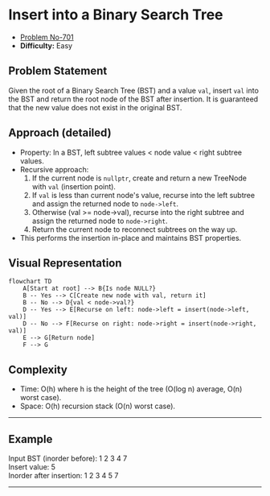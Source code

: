 # Insert into a Binary Search Tree

- [Problem No-701](https://leetcode.com/problems/insert-into-a-binary-search-tree/)
- **Difficulty:** Easy

## Problem Statement

Given the root of a Binary Search Tree (BST) and a value `val`, insert `val` into the BST and return the root node of the BST after insertion. It is guaranteed that the new value does not exist in the original BST.

## Approach (detailed)

- Property: In a BST, left subtree values < node value < right subtree values.
- Recursive approach:
  1. If the current node is `nullptr`, create and return a new TreeNode with `val` (insertion point).
  2. If `val` is less than current node's value, recurse into the left subtree and assign the returned node to `node->left`.
  3. Otherwise (val >= node->val), recurse into the right subtree and assign the returned node to `node->right`.
  4. Return the current node to reconnect subtrees on the way up.
- This performs the insertion in-place and maintains BST properties.

## Visual Representation

```mermaid
flowchart TD
    A[Start at root] --> B{Is node NULL?}
    B -- Yes --> C[Create new node with val, return it]
    B -- No --> D{val < node->val?}
    D -- Yes --> E[Recurse on left: node->left = insert(node->left, val)]
    D -- No --> F[Recurse on right: node->right = insert(node->right, val)]
    E --> G[Return node]
    F --> G
```

## Complexity

- Time: O(h) where h is the height of the tree (O(log n) average, O(n) worst case).
- Space: O(h) recursion stack (O(n) worst case).

---

## Example

Input BST (inorder before): 1 2 3 4 7  
Insert value: 5  
Inorder after insertion: 1 2 3 4 5 7

---